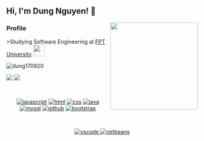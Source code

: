 <h2> Hi, I'm Dung Nguyen! 👋</h2>
<img align='right' src="https://media.giphy.com/media/ieyl9zmCjO4b4t6qoY/giphy.gif" width="230">

### Profile
<p> >Studying Software Engineering at <a href="https://hcmuni.fpt.edu.vn/">FPT University</a> <img src="https://media.giphy.com/media/fYSnHlufseco8Fh93Z/giphy.gif" width="30"></p>
<img src="https://komarev.com/ghpvc/?username=dung170920" alt="dung170920" />

[![](https://img.shields.io/badge/Facebook-NguyenDung-%231877F2)](https://www.facebook.com/profile.php?id=100052504742756)
[![](https://img.shields.io/badge/Gmail-dungnguyen09172000%40gmail.com-red)](mailto:dungnguyen09172000@gmail.com)

<br>
<p align="center">
<a href="https://github.com/dung170920"><img src="https://img.shields.io/badge/JS-f5f542.svg?style=for-the-badge&logo=javascript&logoColor=f5f542&labelColor=ffffff" alt="javascript"></a>
<a href="https://github.com/dung170920"><img src="https://img.shields.io/badge/HTML-orange.svg?style=for-the-badge&logo=html5&logoColor=orange&labelColor=ffffff" alt="html"></a>
<a href="https://github.com/dung170920"><img src="https://img.shields.io/badge/CSS-3aabe8.svg?style=for-the-badge&logo=css3&logoColor=3aabe8&labelColor=ffffff" alt="css"></a>
<a href="https://github.com/dung170920"><img src="https://img.shields.io/badge/JAVA-blue.svg?style=for-the-badge&logo=java&logoColor=blue&labelColor=ffffff" alt="java"></a>
<a href="https://github.com/dung170920"><img src="https://img.shields.io/badge/mysql-6566ba.svg?style=for-the-badge&logo=mysql&logoColor=6566ba&labelColor=ffffff" alt="mysql"></a>
<a href="https://github.com/priyanshumay"><img src="https://img.shields.io/badge/github-black.svg?style=for-the-badge&logo=github&logoColor=black&labelColor=ffffff" alt="github"></a>
<a href="https://github.com/dung170920">
  <img src="https://img.shields.io/badge/bootstrap-%23563D7C.svg?style=for-the-badge&logo=bootstrap&labelColor=ffffff&logoColor=%23563D7C" alt="bootstrap">
</a> 
</p><br>
<p align="center">
<a href="https://github.com/dung170920">
  <img src="https://img.shields.io/badge/vscode-blue.svg?style=for-the-badge&logo=visual-studio-code&labelColor=ffffff&logoColor=blue" alt="vscode">
</a>
<a href="https://github.com/dung170920">
  <img src="https://img.shields.io/badge/NetBeans-red.svg?style=for-the-badge&logo=apache-netbeans-ide&labelColor=ffffff&logoColor=red" alt="netbeans">
</a> 

</p><br>
